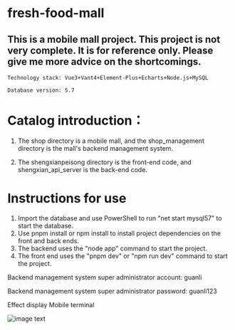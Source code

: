 # fresh-food-mall
##  This is a mobile mall project. This project is not very complete. It is for reference only. Please give me more advice on the shortcomings.

```
Technology stack: Vue3+Vant4+Element-Plus+Echarts+Node.js+MySQL
```

```
Database version: 5.7
```

# Catalog introduction：

1. The shop directory is a mobile mall, and the shop_management directory is the mall's backend management system.

2. The shengxianpeisong directory is the front-end code, and shengxian_api_server is the back-end code.

# Instructions for use

1. Import the database and use PowerShell to run "net start mysql57" to start the database.
2. Use pnpm install or npm install to install project dependencies on the front and back ends.
3. The backend uses the "node app" command to start the project.
4. The front end uses the "pnpm dev" or "npm run dev" command to start the project.



Backend management system super administrator account: guanli

Backend management system super administrator password: guanli123




Effect display
Mobile terminal

![image text](https://github.com/yangliang200517/images/blob/main/q1.jpg)
